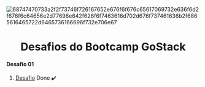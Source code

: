![68747470733a2f2f73746f726167652e676f6f676c65617069732e636f6d2f676f6c64656e2d77696e642f626f6f7463616d702d676f737461636b2f6865616465722d6465736166696f732e706e67](https://user-images.githubusercontent.com/53823948/88727653-66a01e80-d106-11ea-86eb-e51e1fbe44be.png)


<h1 align="center"> Desafios do Bootcamp GoStack </h1>

<h4>Desafio 01</h4>

1. [Desafio](https://github.com/Anna18921/bootcamp-goStack-12-desafios/tree/master/Desafio-01/assets) Done :heavy_check_mark:

